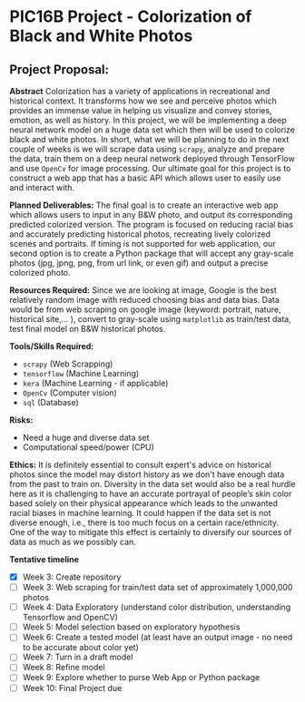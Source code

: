 # PIC16B Project - Colorization of Black and White Photos

## Project Proposal:

**Abstract**
Colorization has a variety of applications in recreational and historical context. It transforms how we see and perceive photos which provides an immense value in helping us visualize and convey stories, emotion, as well as history. In this project, we will be implementing a deep neural network model on a huge data set which then will be used to colorize black and white photos. In short, what we will be planning to do in the next couple of weeks is we will scrape data using ``scrapy``, analyze and prepare the data, train them on a deep neural network deployed through TensorFlow and use ``OpenCv`` for image processing. Our ultimate goal for this project is to construct a web app that has a basic API which allows user to easily use and interact with.

**Planned Deliverables:**
The final goal is to create an interactive web app which allows users to input in any B&W photo, and output its corresponding predicted colorized version. The program is focused on reducing racial bias and accurately predicting historical photos, recreating lively colorized scenes and portraits. 
If timing is not supported for web application, our second option is to create a Python package that will accept any gray-scale photos (jpg, jpng, png, from url link, or even gif) and output a precise colorized photo.

**Resources Required:**
Since we are looking at image, Google is the best relatively random image with reduced choosing bias and data bias.
Data would be from web scraping on google image (keyword: portrait, nature, historical site,... ), convert to gray-scale using ``matplotlib`` as train/test data, test final model on B&W historical photos.

**Tools/Skills Required:**
- ``scrapy`` (Web Scrapping)
- ``tensorflow`` (Machine Learning)
- ``kera`` (Machine Learning - if applicable)
- ``OpenCv`` (Computer vision)
- ``sql`` (Database)

**Risks:**
- Need a huge and diverse data set
- Computational speed/power (CPU)

**Ethics:**
It is definitely essential to consult expert's advice on historical photos since the model may distort history as we don't have enough data from the past to train on.
Diversity in the data set would also be a real hurdle here as it is challenging to have an accurate portrayal of people’s skin color based solely on their physical appearance which leads to the unwanted racial biases in machine learning. It could happen if the data set is not diverse enough, i.e., there is too much focus on a certain race/ethnicity. One of the way to mitigate this effect is certainly to diversify our sources of data as much as we possibly can.


**Tentative timeline**
- [x] Week 3: Create repository
- [ ] Week 3: Web scraping for train/test data set of approximately 1,000,000 photos
- [ ] Week 4: Data Exploratory (understand color distribution, understanding Tensorflow and OpenCV)
- [ ] Week 5: Model selection based on exploratory hypothesis
- [ ] Week 6: Create a tested model (at least have an output image - no need to be accurate about color yet)
- [ ] Week 7: Turn in a draft model
- [ ] Week 8: Refine model
- [ ] Week 9: Explore whether to purse Web App or Python package
- [ ] Week 10: Final Project due